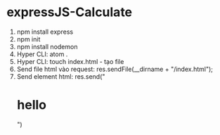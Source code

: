 # expressJS-Calculate

1. npm install express
3. npm init
4. npm install nodemon
5. Hyper CLI: atom .
6. Hyper CLI: touch index.html - tạo file
7. Send file html vào request: res.sendFile(__dirname + "/index.html");
8. Send element html: res.send("<h1>hello</h1>")
